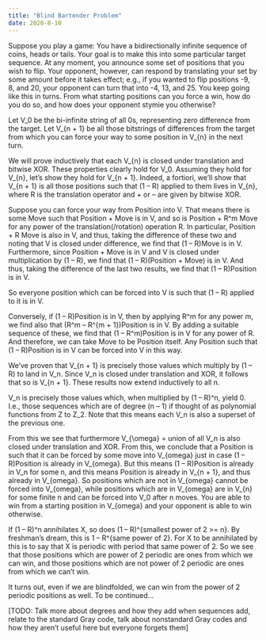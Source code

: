```yaml
---
title: "Blind Bartender Problem"
date: 2020-8-10
---
```

Suppose you play a game: You have a bidirectionally infinite sequence of coins, heads or tails. Your goal is to make this into some particular target sequence. At any moment, you announce some set of positions that you wish to flip. Your opponent, however, can respond by translating your set by some amount before it takes effect; e.g., if you wanted to flip positions -9, 8, and 20, your opponent can turn that into -4, 13, and 25. You keep going like this in turns. From what starting positions can you force a win, how do you do so, and how does your opponent stymie you otherwise?

Let V_0 be the bi-infinite string of all 0s, representing zero difference from the target. Let V_{n + 1} be all those bitstrings of differences from the target from which you can force your way to some position in V_{n} in the next turn.

We will prove inductively that each V_{n} is closed under translation and bitwise XOR. These properties clearly hold for V_0. Assuming they hold for V_{n}, let’s show they hold for V_{n + 1}. Indeed, a fortiori, we’ll show that V_{n + 1} is all those positions such that (1 – R) applied to them lives in V_{n}, where R is the translation operator and + or – are given by bitwise XOR.

Suppose you can force your way from Position into V. That means there is some Move such that Position + Move is in V, and so is Position + R^m Move for any power of the translation(/rotation) operation R. In particular, Position + R Move is also in V, and thus, taking the difference of these two and noting that V is closed under difference, we find that (1 – R)Move is in V. Furthermore, since Position + Move is in V and V is closed under multiplication by (1 – R), we find that (1 – R)(Position + Move) is in V. And thus, taking the difference of the last two results, we find that (1 – R)Position is in V.

So everyone position which can be forced into V is such that (1 – R) applied to it is in V.

Conversely, if (1 – R)Position is in V, then by applying R^m for any power m, we find also that (R^m – R^{m + 1})Position is in V. By adding a suitable sequence of these, we find that (1 – R^m)Position is in V for any power of R. And therefore, we can take Move to be Position itself. Any Position such that (1 – R)Position is in V can be forced into V in this way.

We’ve proven that V_{n + 1} is precisely those values which multiply by (1 – R) to land in V_n. Since V_n is closed under translation and XOR, it follows that so is V_{n + 1}. These results now extend inductively to all n.

V_n is precisely those values which, when multiplied by (1 – R)^n, yield 0. I.e., those sequences which are of degree (n – 1) if thought of as polynomial functions from Z to Z_2. Note that this means each V_n is also a superset of the previous one.

From this we see that furthermore V_{\omega} = union of all V_n is also closed under translation and XOR. From this, we conclude that a Position is such that it can be forced by some move into V_{omega} just in case (1 – R)Position is already in V_{omega}. But this means (1 – R)Position is already in V_n for some n, and this means Position is already in V_{n + 1}, and thus already in V_{omega}. So positions which are not in V_{omega} cannot be forced into V_{omega}, while positions which are in V_{omega} are in V_{n} for some finite n and can be forced into V_0 after n moves. You are able to win from a starting position in V_{omega} and your opponent is able to win otherwise.

If (1 – R)^n annihilates X, so does (1 – R)^{smallest power of 2 >= n}. By freshman’s dream, this is 1 – R^{same power of 2}. For X to be annihilated by this is to say that X is periodic with period that same power of 2. So we see that those positions which are power of 2 periodic are ones from which we can win, and those positions which are not power of 2 periodic are ones from which we can’t win.

It turns out, even if we are blindfolded, we can win from the power of 2 periodic positions as well. To be continued…

[TODO: Talk more about degrees and how they add when sequences add, relate to the standard Gray code, talk about nonstandard Gray codes and how they aren’t useful here but everyone forgets them]